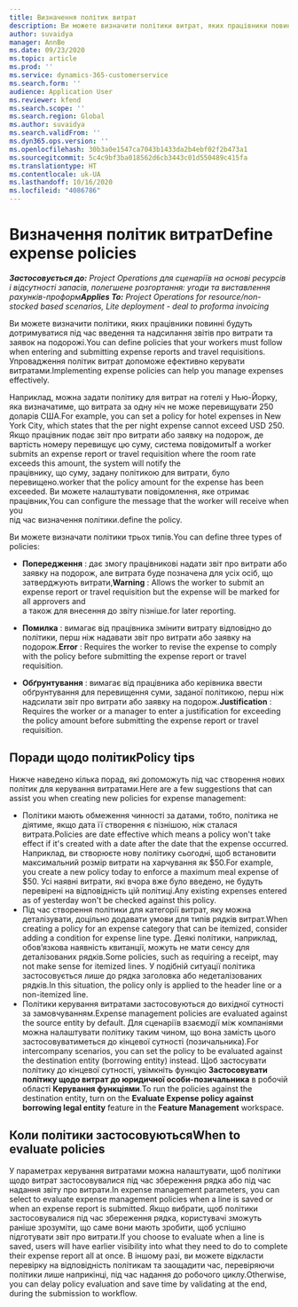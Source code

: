 ```yaml
---
title: Визначення політик витрат
description: Ви можете визначити політики витрат, яких працівники повинні будуть дотримуватися під час введення та надсилання звітів про витрати та заявок на подорожі.
author: suvaidya
manager: AnnBe
ms.date: 09/23/2020
ms.topic: article
ms.prod: ''
ms.service: dynamics-365-customerservice
ms.search.form: ''
audience: Application User
ms.reviewer: kfend
ms.search.scope: ''
ms.search.region: Global
ms.author: suvaidya
ms.search.validFrom: ''
ms.dyn365.ops.version: ''
ms.openlocfilehash: 30b3a0e1547ca7043b1433da2b4ebf02f2b473a1
ms.sourcegitcommit: 5c4c9bf3ba018562d6cb3443c01d550489c415fa
ms.translationtype: HT
ms.contentlocale: uk-UA
ms.lasthandoff: 10/16/2020
ms.locfileid: "4086786"
---
```

# <a name="define-expense-policies"></a><span data-ttu-id="ae8ec-103">Визначення політик витрат</span><span class="sxs-lookup"><span data-stu-id="ae8ec-103">Define expense policies</span></span>

<span data-ttu-id="ae8ec-104">_**Застосовується до:** Project Operations для сценаріїв на основі ресурсів і відсутності запасів, полегшене розгортання: угоди та виставлення рахунків-проформ_</span><span class="sxs-lookup"><span data-stu-id="ae8ec-104">_**Applies To:** Project Operations for resource/non-stocked based scenarios, Lite deployment - deal to proforma invoicing_</span></span>

<span data-ttu-id="ae8ec-105">Ви можете визначити політики, яких працівники повинні будуть дотримуватися під час введення та надсилання звітів про витрати та заявок на подорожі.</span><span class="sxs-lookup"><span data-stu-id="ae8ec-105">You can define policies that your workers must follow when entering and submitting expense reports and travel requisitions.</span></span>         
<span data-ttu-id="ae8ec-106">Упровадження політик витрат допоможе ефективно керувати витратами.</span><span class="sxs-lookup"><span data-stu-id="ae8ec-106">Implementing expense policies can help you manage expenses effectively.</span></span>         

<span data-ttu-id="ae8ec-107">Наприклад, можна задати політику для витрат на готелі у Нью-Йорку, яка визначатиме, що витрата за одну ніч не може перевищувати 250 доларів США.</span><span class="sxs-lookup"><span data-stu-id="ae8ec-107">For example, you can set a policy for hotel expenses in New York City, which states that the per night expense cannot exceed USD 250.</span></span>       
<span data-ttu-id="ae8ec-108">Якщо працівник подає звіт про витрати або заявку на подорож, де вартість номеру перевищує цю суму, система повідомить</span><span class="sxs-lookup"><span data-stu-id="ae8ec-108">If a worker submits an expense report or travel requisition where the room rate exceeds this amount, the system will notify the</span></span>         
<span data-ttu-id="ae8ec-109">працівнику, що суму, задану політикою для витрати, було перевищено.</span><span class="sxs-lookup"><span data-stu-id="ae8ec-109">worker that the policy amount for the expense has been exceeded.</span></span> <span data-ttu-id="ae8ec-110">Ви можете налаштувати повідомлення, яке отримає працівник,</span><span class="sxs-lookup"><span data-stu-id="ae8ec-110">You can configure the message that the worker will receive when you</span></span>        
<span data-ttu-id="ae8ec-111">під час визначення політики.</span><span class="sxs-lookup"><span data-stu-id="ae8ec-111">define the policy.</span></span>      
        
<span data-ttu-id="ae8ec-112">Ви можете визначати політики трьох типів.</span><span class="sxs-lookup"><span data-stu-id="ae8ec-112">You can define three types of policies:</span></span>         
        
- <span data-ttu-id="ae8ec-113">**Попередження** : дає змогу працівникові надати звіт про витрати або заявку на подорож, але витрата буде позначена для усіх осіб, що затверджують витрати,</span><span class="sxs-lookup"><span data-stu-id="ae8ec-113">**Warning** : Allows the worker to submit an expense report or travel requisition but the expense will be marked for all approvers and</span></span>         
  <span data-ttu-id="ae8ec-114">а також для внесення до звіту пізніше.</span><span class="sxs-lookup"><span data-stu-id="ae8ec-114">for later reporting.</span></span>        

- <span data-ttu-id="ae8ec-115">**Помилка** : вимагає від працівника змінити витрату відповідно до політики, перш ніж надавати звіт про витрати або заявку на подорож.</span><span class="sxs-lookup"><span data-stu-id="ae8ec-115">**Error** : Requires the worker to revise the expense to comply with the policy before submitting the expense report or travel requisition.</span></span>        
 
 - <span data-ttu-id="ae8ec-116">**Обґрунтування** : вимагає від працівника або керівника ввести обґрунтування для перевищення суми, заданої політикою, перш ніж надсилати звіт про витрати або заявку на подорож.</span><span class="sxs-lookup"><span data-stu-id="ae8ec-116">**Justification** : Requires the worker or a manager to enter a justification for exceeding the policy amount before submitting the expense report or travel requisition.</span></span>        

## <a name="policy-tips"></a><span data-ttu-id="ae8ec-117">Поради щодо політик</span><span class="sxs-lookup"><span data-stu-id="ae8ec-117">Policy tips</span></span>
<span data-ttu-id="ae8ec-118">Нижче наведено кілька порад, які допоможуть під час створення нових політик для керування витратами.</span><span class="sxs-lookup"><span data-stu-id="ae8ec-118">Here are a few suggestions that can assist you when creating new policies for expense management:</span></span> 

- <span data-ttu-id="ae8ec-119">Політики мають обмеження чинності за датами, тобто, політика не діятиме, якщо дата її створення є пізнішою, ніж сталася витрата.</span><span class="sxs-lookup"><span data-stu-id="ae8ec-119">Policies are date effective which means a policy won't take effect if it's created with a date after the date that the expense occurred.</span></span> <span data-ttu-id="ae8ec-120">Наприклад, ви створюєте нову політику сьогодні, щоб встановити максимальний розмір витрати на харчування як $50.</span><span class="sxs-lookup"><span data-stu-id="ae8ec-120">For example, you create a new policy today to enforce a maximum meal expense of $50.</span></span> <span data-ttu-id="ae8ec-121">Усі наявні витрати, які вчора вже було введено, не будуть перевірені на відповідність цій політиці.</span><span class="sxs-lookup"><span data-stu-id="ae8ec-121">Any existing expenses entered as of yesterday won't be checked against this policy.</span></span>
- <span data-ttu-id="ae8ec-122">Під час створення політики для категорії витрат, яку можна деталізувати, доцільно додавати умови для типів рядків витрат.</span><span class="sxs-lookup"><span data-stu-id="ae8ec-122">When creating a policy for an expense category that can be itemized, consider adding a condition for expense line type.</span></span> <span data-ttu-id="ae8ec-123">Деякі політики, наприклад, обов’язкова наявність квитанції, можуть не мати сенсу для деталізованих рядків.</span><span class="sxs-lookup"><span data-stu-id="ae8ec-123">Some policies, such as requiring a receipt, may not make sense for itemized lines.</span></span> <span data-ttu-id="ae8ec-124">У подібній ситуації політика застосовується лише до рядка заголовка або недеталізованих рядків.</span><span class="sxs-lookup"><span data-stu-id="ae8ec-124">In this situation, the policy only is applied to the header line or a non-itemized line.</span></span> 
- <span data-ttu-id="ae8ec-125">Політики керування витратами застосовуються до вихідної сутності за замовчуванням.</span><span class="sxs-lookup"><span data-stu-id="ae8ec-125">Expense management policies are evaluated against the source entity by default.</span></span> <span data-ttu-id="ae8ec-126">Для сценаріїв взаємодії між компаніями можна налаштувати політику таким чином, що вона замість цього застосовуватиметься до кінцевої сутності (позичальника).</span><span class="sxs-lookup"><span data-stu-id="ae8ec-126">For intercompany scenarios, you can set the policy to be evaluated against the destination entity (borrowing entity) instead.</span></span> <span data-ttu-id="ae8ec-127">Щоб застосувати політику до кінцевої сутності, увімкніть функцію **Застосовувати політику щодо витрат до юридичної особи-позичальника** в робочій області **Керування функціями**.</span><span class="sxs-lookup"><span data-stu-id="ae8ec-127">To run the policies against the destination entity, turn on the **Evaluate Expense policy against borrowing legal entity** feature in the **Feature Management** workspace.</span></span>

## <a name="when-to-evaluate-policies"></a><span data-ttu-id="ae8ec-128">Коли політики застосовуються</span><span class="sxs-lookup"><span data-stu-id="ae8ec-128">When to evaluate policies</span></span>

<span data-ttu-id="ae8ec-129">У параметрах керування витратами можна налаштувати, щоб політики щодо витрат застосовувалися під час збереження рядка або під час надання звіту про витрати.</span><span class="sxs-lookup"><span data-stu-id="ae8ec-129">In expense management parameters, you can select to evaluate expense management policies when a line is saved or when an expense report is submitted.</span></span> <span data-ttu-id="ae8ec-130">Якщо вибрати, щоб політики застосовувалися під час збереження рядка, користувачі зможуть раніше зрозуміти, що саме вони мають зробити, щоб успішно підготувати звіт про витрати.</span><span class="sxs-lookup"><span data-stu-id="ae8ec-130">If you choose to evaluate when a line is saved, users will have earlier visibility into what they need to do to complete their expense report all at once.</span></span> <span data-ttu-id="ae8ec-131">В іншому разі, ви можете відкласти перевірку на відповідність політикам та заощадити час, перевіряючи політики лише наприкінці, під час надання до робочого циклу.</span><span class="sxs-lookup"><span data-stu-id="ae8ec-131">Otherwise, you can delay policy evaluation and save time by validating at the end, during the submission to workflow.</span></span>
